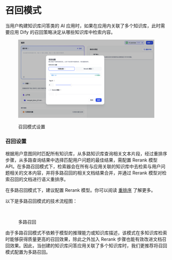 # 召回模式

当用户构建知识库问答类的 AI 应用时，如果在应用内关联了多个知识库，此时需要应用 Dify 的召回策略决定从哪些知识库中检索内容。

<figure><img src="../../../../img/zh-rag-multiple.png" alt=""><figcaption><p>召回模式设置</p></figcaption></figure>

<!-- ### N选1召回模式

根据用户意图和知识库描述，由 Agent 自主判断选择最匹配的单个知识库来查询相关文本，适合知识库区分度大且知识库数量偏少的应用。N选1召回模式依赖模型的推理能力，模型需要根据用户意图，选择最符合的一个知识库召回。在推理选择知识库时，知识库将作为 Agent 的工具类通过意图推理来进行选择，工具描述即知识库描述。

在用户上传知识库时，系统将自动为知识库创建一个摘要式的描述。为了在该模式下获得最佳的召回效果，你可以在“知识库->设置->知识库描述”中查看到系统默认创建的摘要描述，并检查该内容是否可以清晰的概括知识库的内容。

以下是 N 选 1 召回模式的技术流程图：

<figure><img src="../../../.gitbook/assets/image (126).png" alt=""><figcaption><p>N 选 1 召回</p></figcaption></figure>

因此，在查询知识库过多，或者知识库描述差异较小时，该模式的保证召回的效果会受到影响。该模式更适用于知识库数量较少的应用。

提示：OpenAI Function Call 已支持多个工具调用，Dify 将在后续版本中升级该模式为 “N选M召回” 。\\ -->

### 召回设置

根据用户意图同时匹配所有知识库，从多路知识库查询相关文本片段，经过重排序步骤，从多路查询结果中选择匹配用户问题的最佳结果，需配置 Rerank 模型 API。在多路召回模式下，检索器会在所有与应用关联的知识库中去检索与用户问题相关的文本内容，并将多路召回的相关文档结果合并，并通过 Rerank 模型对检索召回的文档进行语义重排序。

在多路召回模式下，建议配置 Rerank 模型。你可以阅读 [重排序](https://docs.dify.ai/v/zh-hans/learn-more/extended-reading/retrieval-augment/rerank) 了解更多。

以下是多路召回模式的技术流程图：

<figure><img src="../../../.gitbook/assets/image (2) (1) (1) (1) (1) (1) (1) (1) (1) (1) (1) (1) (1) (1) (1) (1) (1) (1) (1).png" alt=""><figcaption><p>多路召回</p></figcaption></figure>

由于多路召回模式不依赖于模型的推理能力或知识库描述，该模式在多知识库检索时能够获得质量更高的召回效果，除此之外加入 Rerank 步骤也能有效改进文档召回效果。因此，当创建的知识库问答应用关联了多个知识库时，我们更推荐将召回模式配置为多路召回。
